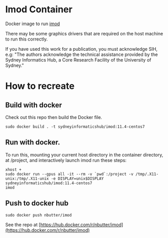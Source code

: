 # Imod Container

Docker image to run [imod](https://bio3d.colorado.edu/imod/)

There may be some graphics drivers that are required on the host machine to run this correctly.

If you have used this work for a publication, you must acknowledge SIH, e.g: "The authors acknowledge the technical assistance provided by the Sydney Informatics Hub, a Core Research Facility of the University of Sydney."


# How to recreate

## Build with docker
Check out this repo then build the Docker file.
```
sudo docker build . -t sydneyinformaticshub/imod:11.4-centos7
```

## Run with docker.
To run this, mounting your current host directory in the container directory, at /project, and interactively launch imod run these steps:
```
xhost +
sudo docker run --gpus all -it --rm -v `pwd`:/project -v /tmp/.X11-unix:/tmp/.X11-unix -e DISPLAY=unix$DISPLAY sydneyinformaticshub/imod:11.4-centos7
imod
```

## Push to docker hub
```
sudo docker push nbutter/imod
```

See the repo at [https://hub.docker.com/r/nbutter/imod](https://hub.docker.com/r/nbutter/imod)



